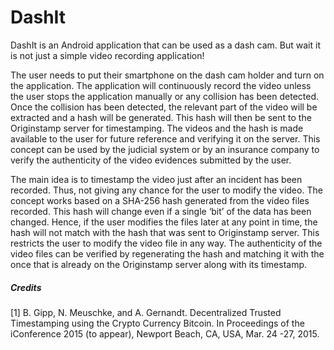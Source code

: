 # DashIt

DashIt is an Android application that can be used as a dash cam. But wait it is not just a simple video recording application!

The user needs to put their smartphone on the dash cam holder and turn on the application. The application will continuously record the video unless the user stops the application manually or any collision has been detected. Once the collision has been detected, the relevant part of the video will be extracted and a hash will be generated. This hash will then be sent to the Originstamp server for timestamping. The videos and the hash is made available to the user for future reference and verifying it on the server. This concept can be used by the judicial system or by an insurance company to verify the authenticity of the video evidences submitted by the user.

The main idea is to timestamp the video just after an incident has been recorded. Thus, not giving any chance for the user to modify the video. The concept works based on a SHA-256 hash generated from the video files recorded. This hash will change even if a single ‘bit’ of the data has been changed. Hence, if the user modifies the files later at any point in time, the hash will not match with the hash that was sent to Originstamp server. This restricts the user to modify the video file in any way. The authenticity of the video files can be verified by regenerating the hash and matching it with the once that is already on the Originstamp server along with its timestamp.

##### Credits

[1] B. Gipp, N. Meuschke, and A. Gernandt. Decentralized Trusted Timestamping using the Crypto Currency Bitcoin. In Proceedings of the iConference 2015 (to appear), Newport Beach, CA, USA, Mar. 24 -27, 2015.
